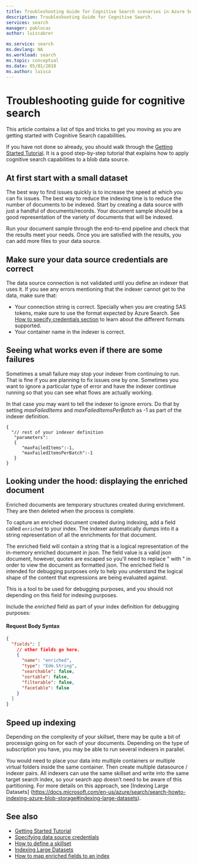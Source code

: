 ```yaml
---
title: Troubleshooting Guide for Cognitive Search scenarios in Azure Search | Microsoft Docs
description: Troubleshooting Guide for Cognitive Search.
services: search
manager: pablocas
author: luiscabrer

ms.service: search
ms.devlang: NA
ms.workload: search
ms.topic: conceptual
ms.date: 05/01/2018
ms.author: luisca
---
```

# Troubleshooting guide for cognitive search

This article contains a list of tips and tricks to get you moving as you are getting started with Cognitive Search capabilities. 

If you have not done so already, you should walk through the [Getting Started Tutorial](cognitive-search-quickstart-blob.md). It is a good step-by-step tutorial that explains how to apply cognitive search capabilities to a blob data source.

## At first start with a small dataset
The best way to find issues quickly is to increase the speed at which you can fix issues. The best way to reduce the indexing time is to reduce the number of documents to be indexed. Start by creating a data source with just a handful of documents/records. Your document sample should be a good representation of the variety of documents that will be indexed. 

Run your document sample through the end-to-end pipeline and check that the results meet your needs. Once you are satisfied with the results, you can add more files to your data source.

## Make sure your data source credentials are correct
The data source connection is not validated until you define an indexer that uses it. If you see any errors mentioning that the indexer cannot get to the data, make sure that:
- Your connection string is correct. Specially when you are creating SAS tokens, make sure to use the format expected by Azure Search. See [How to specify credentials section](
https://docs.microsoft.com/en-us/azure/search/search-howto-indexing-azure-blob-storage#how-to-specify-credentials) to learn about the different formats supported.
- Your container name in the indexer is correct.

## Seeing what works even if there are some failures
Sometimes a small failure may stop your indexer from continuing to run. That is fine if you are planning to fix issues one by one. Sometimes you want to ignore a particular type of error and have the indexer continue running so that you can see what flows are actually working.

In that case you may want to tell the indexer to ignore errors. Do that by setting *maxFailedItems* and *maxFailedItemsPerBatch* as -1 as part of the indexer definition.

```
{
  "// rest of your indexer definition
   "parameters":
   {
      "maxFailedItems":-1,
      "maxFailedItemsPerBatch":-1
   }
}
```
## Looking under the hood: displaying the enriched document
Enriched documents are temporary structures created during enrichment. They are then deleted when the process is complete.

To capture an enriched document created during indexing, add a field called ```enriched``` to your index. The indexer automatically dumps into it a string representation of all the enrichments for that document.

The enriched field will contain a string that is a logical representation of the in-memory enriched document in json.  The field value is a valid json document, however, quotes are escaped so you'll need to replace \" with " in order to view the document as formatted json.  The enriched field is intended for debugging purposes only to help you understand the logical shape of the content that expressions are being evaluated against.

This is a tool to be used for debugging purposes, and you should not depending on this field for indexing purposes.

Include the *enriched* field as part of your index definition for debugging purposes:

#### Request Body Syntax
```json
{
  "fields": [
    // other fields go here.
    {
      "name": "enriched",
      "type": "Edm.String",
      "searchable": false,
      "sortable": false,
      "filterable": false,
      "facetable": false
    }
  ]
}
```
## Speed up indexing
Depending on the complexity of your skillset, there may be quite a bit of processign going on for each of your documents. Depending on the type of subscription you have, you may be able to run several indexers in parallel. 

You would need to place your data into multiple containers or multiple virtual folders inside the same container. Then create multiple datasource / indexer pairs. All indexers can use the same skillset and write into the same target search index, so your search app doesn’t need to be aware of this partitioning.
For more details on this approach, see [Indexing Large Datasets] (https://docs.microsoft.com/en-us/azure/search/search-howto-indexing-azure-blob-storage#indexing-large-datasets).

## See also
+ [Getting Started Tutorial](cognitive-search-quickstart-blob.md)
+ [Specifying data source credentials](https://docs.microsoft.com/en-us/azure/search/search-howto-indexing-azure-blob-storage#how-to-specify-credentials)
+ [How to define a skillset](cognitive-search-defining-skillset.md)
+ [Indexing Large Datasets](https://docs.microsoft.com/en-us/azure/search/search-howto-indexing-azure-blob-storage#indexing-large-datasets)
+ [How to map enriched fields to an index](cognitive-search-output-field-mapping.md)